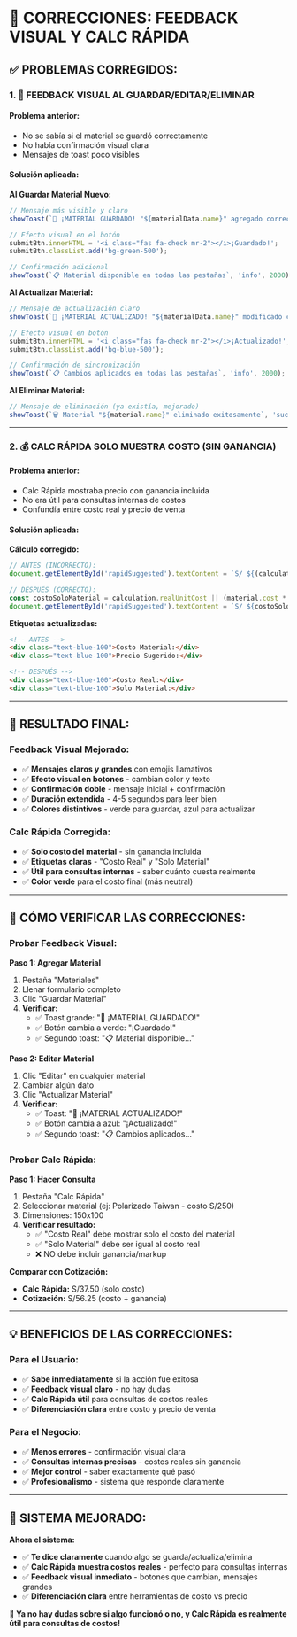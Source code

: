 # 🔧 **CORRECCIONES: FEEDBACK VISUAL Y CALC RÁPIDA**

## ✅ **PROBLEMAS CORREGIDOS:**

### **1. 🎯 FEEDBACK VISUAL AL GUARDAR/EDITAR/ELIMINAR**

#### **Problema anterior:**
- No se sabía si el material se guardó correctamente
- No había confirmación visual clara
- Mensajes de toast poco visibles

#### **Solución aplicada:**

**Al Guardar Material Nuevo:**
```javascript
// Mensaje más visible y claro
showToast(`🎉 ¡MATERIAL GUARDADO! "${materialData.name}" agregado correctamente`, 'success', 4000);

// Efecto visual en el botón
submitBtn.innerHTML = '<i class="fas fa-check mr-2"></i>¡Guardado!';
submitBtn.classList.add('bg-green-500');

// Confirmación adicional
showToast(`📋 Material disponible en todas las pestañas`, 'info', 2000);
```

**Al Actualizar Material:**
```javascript
// Mensaje de actualización claro
showToast(`🔄 ¡MATERIAL ACTUALIZADO! "${materialData.name}" modificado correctamente`, 'success', 4000);

// Efecto visual en botón
submitBtn.innerHTML = '<i class="fas fa-check mr-2"></i>¡Actualizado!';
submitBtn.classList.add('bg-blue-500');

// Confirmación de sincronización
showToast(`📋 Cambios aplicados en todas las pestañas`, 'info', 2000);
```

**Al Eliminar Material:**
```javascript
// Mensaje de eliminación (ya existía, mejorado)
showToast(`🗑️ Material "${material.name}" eliminado exitosamente`, 'success', 3000);
```

---

### **2. 💰 CALC RÁPIDA SOLO MUESTRA COSTO (SIN GANANCIA)**

#### **Problema anterior:**
- Calc Rápida mostraba precio con ganancia incluida
- No era útil para consultas internas de costos
- Confundía entre costo real y precio de venta

#### **Solución aplicada:**

**Cálculo corregido:**
```javascript
// ANTES (INCORRECTO):
document.getElementById('rapidSuggested').textContent = `S/ ${(calculation.unitCost * 1.5).toFixed(2)}`;

// DESPUÉS (CORRECTO):
const costoSoloMaterial = calculation.realUnitCost || (material.cost * calculation.metersUsed);
document.getElementById('rapidSuggested').textContent = `S/ ${costoSoloMaterial.toFixed(2)}`;
```

**Etiquetas actualizadas:**
```html
<!-- ANTES -->
<div class="text-blue-100">Costo Material:</div>
<div class="text-blue-100">Precio Sugerido:</div>

<!-- DESPUÉS -->
<div class="text-blue-100">Costo Real:</div>
<div class="text-blue-100">Solo Material:</div>
```

---

## 🎯 **RESULTADO FINAL:**

### **Feedback Visual Mejorado:**
- ✅ **Mensajes claros y grandes** con emojis llamativos
- ✅ **Efecto visual en botones** - cambian color y texto
- ✅ **Confirmación doble** - mensaje inicial + confirmación
- ✅ **Duración extendida** - 4-5 segundos para leer bien
- ✅ **Colores distintivos** - verde para guardar, azul para actualizar

### **Calc Rápida Corregida:**
- ✅ **Solo costo del material** - sin ganancia incluida
- ✅ **Etiquetas claras** - "Costo Real" y "Solo Material"
- ✅ **Útil para consultas internas** - saber cuánto cuesta realmente
- ✅ **Color verde** para el costo final (más neutral)

---

## 🧪 **CÓMO VERIFICAR LAS CORRECCIONES:**

### **Probar Feedback Visual:**

**Paso 1: Agregar Material**
1. Pestaña "Materiales"
2. Llenar formulario completo
3. Clic "Guardar Material"
4. **Verificar:**
   - ✅ Toast grande: "🎉 ¡MATERIAL GUARDADO!"
   - ✅ Botón cambia a verde: "¡Guardado!"
   - ✅ Segundo toast: "📋 Material disponible..."

**Paso 2: Editar Material**
1. Clic "Editar" en cualquier material
2. Cambiar algún dato
3. Clic "Actualizar Material"
4. **Verificar:**
   - ✅ Toast: "🔄 ¡MATERIAL ACTUALIZADO!"
   - ✅ Botón cambia a azul: "¡Actualizado!"
   - ✅ Segundo toast: "📋 Cambios aplicados..."

### **Probar Calc Rápida:**

**Paso 1: Hacer Consulta**
1. Pestaña "Calc Rápida"
2. Seleccionar material (ej: Polarizado Taiwan - costo S/250)
3. Dimensiones: 150x100
4. **Verificar resultado:**
   - ✅ "Costo Real" debe mostrar solo el costo del material
   - ✅ "Solo Material" debe ser igual al costo real
   - ❌ NO debe incluir ganancia/markup

**Comparar con Cotización:**
- **Calc Rápida:** S/37.50 (solo costo)
- **Cotización:** S/56.25 (costo + ganancia)

---

## 💡 **BENEFICIOS DE LAS CORRECCIONES:**

### **Para el Usuario:**
- ✅ **Sabe inmediatamente** si la acción fue exitosa
- ✅ **Feedback visual claro** - no hay dudas
- ✅ **Calc Rápida útil** para consultas de costos reales
- ✅ **Diferenciación clara** entre costo y precio de venta

### **Para el Negocio:**
- ✅ **Menos errores** - confirmación visual clara
- ✅ **Consultas internas precisas** - costos reales sin ganancia
- ✅ **Mejor control** - saber exactamente qué pasó
- ✅ **Profesionalismo** - sistema que responde claramente

---

## 🎉 **SISTEMA MEJORADO:**

**Ahora el sistema:**
- ✅ **Te dice claramente** cuando algo se guarda/actualiza/elimina
- ✅ **Calc Rápida muestra costos reales** - perfecto para consultas internas
- ✅ **Feedback visual inmediato** - botones que cambian, mensajes grandes
- ✅ **Diferenciación clara** entre herramientas de costo vs precio

**🎯 Ya no hay dudas sobre si algo funcionó o no, y Calc Rápida es realmente útil para consultas de costos!**